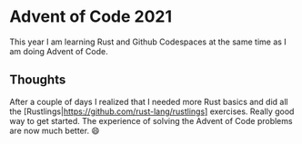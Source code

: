 # Advent of Code 2021

This year I am learning Rust and Github Codespaces at the same time as I am doing Advent of Code.

## Thoughts

After a couple of days I realized that I needed more Rust basics and did all the [Rustlings|https://github.com/rust-lang/rustlings] exercises. Really good way to get started. The experience of solving the Advent of Code problems are now much better. 😄

